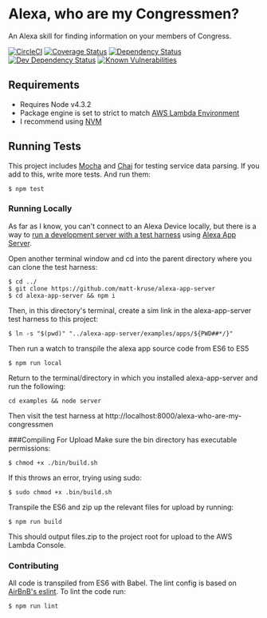 Alexa, who are my Congressmen?
========================================
An Alexa skill for finding information on your members of Congress. 

[![CircleCI](https://circleci.com/gh/chrisdevwords/alexa-who-are-my-congressmen/tree/master.svg?style=shield&nocache=1)](https://circleci.com/gh/chrisdevwords/alexa-who-are-my-congressmen/tree/master)
[![Coverage Status](https://coveralls.io/repos/github/chrisdevwords/alexa-who-are-my-congressmen/badge.svg?branch=master&nocache=1)](https://coveralls.io/github/chrisdevwords/alexa-who-are-my-congressmen?branch=master)
[![Dependency Status](https://david-dm.org/chrisdevwords/alexa-who-are-my-congressmen.svg)](https://david-dm.org/chrisdevwords/alexa-who-are-my-congressmen)
[![Dev Dependency Status](https://david-dm.org/chrisdevwords/alexa-who-are-my-congressmen/dev-status.svg)](https://david-dm.org/chrisdevwords/alexa-who-are-my-congressmen?type=dev)
[![Known Vulnerabilities](https://snyk.io/test/github/chrisdevwords/alexa-who-are-my-congressmen/badge.svg)](https://snyk.io/test/github/chrisdevwords/alexa-who-are-my-congressmen)


Requirements
------------
* Requires Node v4.3.2 
* Package engine is set to strict to match [AWS Lambda Environment](https://aws.amazon.com/blogs/compute/node-js-4-3-2-runtime-now-available-on-lambda/)
* I recommend using [NVM](https://github.com/creationix/nvm)

## Running Tests
This project includes [Mocha](https://mochajs.org/) and [Chai](http://chaijs.com/) for testing service data parsing. If you add to this, write more tests. And run them:
````
$ npm test
````

### Running Locally
As far as I know, you can't connect to an Alexa Device locally, but there is a way to [run a development server with a test harness](https://www.bignerdranch.com/blog/developing-alexa-skills-locally-with-nodejs-implementing-an-intent-with-alexa-app-and-alexa-app-server/) using [Alexa App Server](https://github.com/matt-kruse/alexa-app-server).

Open another terminal window and cd into the parent directory where you can clone the test harness:
````
$ cd ../
$ git clone https://github.com/matt-kruse/alexa-app-server
$ cd alexa-app-server && npm i 
````

Then, in this directory's terminal, create a sim link in the alexa-app-server test harness to this project:
````
$ ln -s "$(pwd)" "../alexa-app-server/examples/apps/${PWD##*/}"
````

Then run a watch to transpile the alexa app source code from ES6 to ES5
```
$ npm run local
```
Return to the terminal/directory in which you installed alexa-app-server and run the following:
```
cd examples && node server

```

Then visit the test harness at http://localhost:8000/alexa-who-are-my-congressmen


###Compiling For Upload
Make sure the bin directory has executable permissions:
````
$ chmod +x ./bin/build.sh
````
If this throws an error, trying using sudo:
```
$ sudo chmod +x .bin/build.sh
```

Transpile the ES6 and zip up the relevant files for upload by running:
````
$ npm run build
````
This should output files.zip to the project root for upload to the AWS Lambda Console.


### Contributing
All code is transpiled from ES6 with Babel. The lint config is based on [AirBnB's eslint](https://www.npmjs.com/package/eslint-config-airbnb).
To lint the code run:
```
$ npm run lint
```
